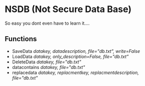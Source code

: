 # NSDB (Not Secure Data Base)
So easy you dont even have to learn it....

## Functions

- SaveData *datakey, datadescription, file="db.txt", write=False*
- LoadData *datakey, only_description=False, file="db.txt"*
- DeleteData *datakey, file="db.txt"*
- datacontains *datakey, file="db.txt"*
- replacedata *datakey, replacmentkey, replacmentdescription, file="db.txt"*
